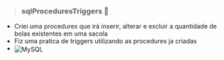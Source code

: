  >  ### sqlProceduresTriggers 💎 

- Criei uma procedures que irá inserir, alterar e excluir a quantidade de bolas existentes em uma sacola
- Fiz uma pratica de triggers utilizando as procedures ja criadas
- <img align="center" alt="MySQL" src="https://img.shields.io/badge/MySQL-00000F?style=for-the-badge&logo=mysql&logoColor=white" />
